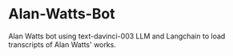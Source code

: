 # Alan-Watts-Bot
 Alan Watts bot using text-davinci-003 LLM and Langchain to load transcripts of Alan Watts' works.
